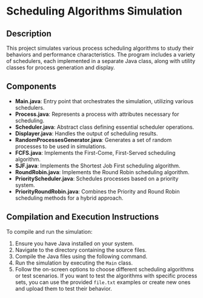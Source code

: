# Scheduling Algorithms Simulation

## Description
This project simulates various process scheduling algorithms to study their behaviors and performance characteristics. The program includes a variety of schedulers, each implemented in a separate Java class, along with utility classes for process generation and display.

## Components
- **Main.java**: Entry point that orchestrates the simulation, utilizing various schedulers.
- **Process.java**: Represents a process with attributes necessary for scheduling.
- **Scheduler.java**: Abstract class defining essential scheduler operations.
- **Displayer.java**: Handles the output of scheduling results.
- **RandomProcessesGenerator.java**: Generates a set of random processes to be used in simulations.
- **FCFS.java**: Implements the First-Come, First-Served scheduling algorithm.
- **SJF.java**: Implements the Shortest Job First scheduling algorithm.
- **RoundRobin.java**: Implements the Round Robin scheduling algorithm.
- **PriorityScheduler.java**: Schedules processes based on a priority system.
- **PriorityRoundRobin.java**: Combines the Priority and Round Robin scheduling methods for a hybrid approach.

## Compilation and Execution Instructions
To compile and run the simulation:
1. Ensure you have Java installed on your system.
2. Navigate to the directory containing the source files.
3. Compile the Java files using the following command.
4. Run the simulation by executing the `Main` class.
5. Follow the on-screen options to choose different scheduling algorithms or test scenarios. If you want to test the algorithms with specific process sets, you can use the provided `file.txt` examples or create new ones and upload them to test their behavior.

